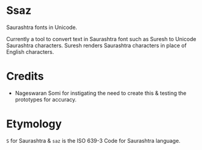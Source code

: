 # Ssaz
Saurashtra fonts in Unicode.

Currently a tool to convert text in Saurashtra font such as Suresh to Unicode Saurashtra characters. Suresh renders Saurashtra characters in place of English characters.

# Credits

- Nageswaran Somi for instigating the need to create this & testing the prototypes for accuracy.

# Etymology

`S` for Saurashtra & `saz` is the ISO 639-3 Code for Saurashtra language.

